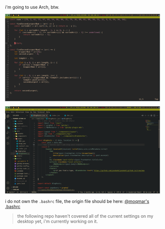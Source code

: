 i'm going to use Arch, btw.

![vim screenshot](./screenshots/screenshot-vim.png)

![vscode screenshot](./screenshots/screenshot-vscode.png)

i do not own the `.bashrc` file, the origin file should be here: [@moqmar's .bashrc](https://gist.github.com/moqmar/28dde796bb924dd6bfb1eafbe0d265e8) 

> the following repo haven't covered all of the current settings on my desktop yet, i'm currently working on it.
